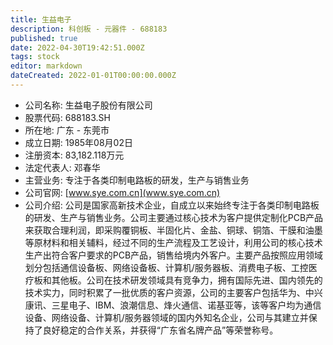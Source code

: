 ```yaml
---
title: 生益电子
description: 科创板 - 元器件 - 688183
published: true
date: 2022-04-30T19:42:51.000Z
tags: stock
editor: markdown
dateCreated: 2022-01-01T00:00:00.000Z
---
```


- 公司名称: 生益电子股份有限公司
- 股票代码: 688183.SH
- 所在地: 广东 - 东莞市
- 成立日期: 1985年08月02日
- 注册资本: 83,182.118万元
- 法定代表人: 邓春华
- 主营业务: 专注于各类印制电路板的研发，生产与销售业务
- 公司官网: [www.sye.com.cn](www.sye.com.cn)
- 公司介绍: 公司是国家高新技术企业，自成立以来始终专注于各类印制电路板的研发、生产与销售业务。公司主要通过核心技术为客户提供定制化PCB产品来获取合理利润，即采购覆铜板、半固化片、金盐、铜球、铜箔、干膜和油墨等原材料和相关辅料，经过不同的生产流程及工艺设计，利用公司的核心技术生产出符合客户要求的PCB产品，销售给境内外客户。主要产品按照应用领域划分包括通信设备板、网络设备板、计算机/服务器板、消费电子板、工控医疗板和其他板。公司在技术研发领域具有竞争力，拥有国际先进、国内领先的技术实力，同时积累了一批优质的客户资源，公司的主要客户包括华为、中兴康讯、三星电子、IBM、浪潮信息、烽火通信、诺基亚等，该等客户均为通信设备、网络设备、计算机/服务器领域的国内外知名企业，公司与其建立并保持了良好稳定的合作关系，并获得“广东省名牌产品”等荣誉称号。


